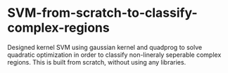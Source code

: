 # SVM-from-scratch-to-classify-complex-regions
Designed kernel SVM using gaussian kernel and quadprog to solve quadratic optimization in order to classify non-lineraly seperable complex regions.
This is built from scratch, without using any libraries.

